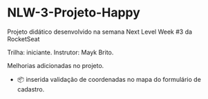 # NLW-3-Projeto-Happy
Projeto didático desenvolvido na semana Next Level Week #3 da RocketSeat

Trilha: iniciante.
Instrutor: Mayk Brito.

Melhorias adicionadas no projeto.
- :package: inserida validação de coordenadas no mapa do formulário de cadastro.
